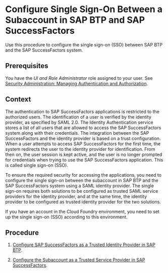 <!-- loio64da613776814c3f8d899686dee558ca -->

# Configure Single Sign-On Between a Subaccount in SAP BTP and SAP SuccessFactors

Use this procedure to configure the single sign-on \(SSO\) between SAP BTP and the SAP SuccessFactors system.



<a name="loio64da613776814c3f8d899686dee558ca__prereq_e4k_nsx_ylb"/>

## Prerequisites

You have the *UI and Role Administrator* role assigned to your user. See [Security Administration: Managing Authentication and Authorization](../50-administration-and-ops/security-administration-managing-authentication-and-authorization-1ff47b2.md).



## Context

The authentication to SAP SuccessFactors applications is restricted to the authorized users. The identification of a user is verified by the identity provider, as specified by SAML 2.0. The Identity Authentication service stores a list of all users that are allowed to access the SAP SuccessFactors system along with their credentials. The integration between the SAP SuccessFactors and the identity provider is based on a trust configuration. When a user attempts to access SAP SuccessFactors for the first time, the system redirects the user to the identity provider for identification. From then on, the user session is kept active, and the user is no longer prompted for credentials when trying to use the SAP SuccessFactors application. This is called single sign-on \(SSO\).

To ensure the required security for accessing the applications, you need to configure the single sign-on between the subaccount in SAP BTP and the SAP SuccessFactors system using a SAML identity provider. The single sign-on requires both solutions to be configured as trusted SAML service providers for the identity provider, and at the same time, the identity provider to be configured as trusted identity provider for the two solutions.

If you have an account in the Cloud Foundry environment, you need to set up the single sign-on \(SSO\) according to this environment.



## Procedure

1.  [Configure SAP SuccessFactors as a Trusted Identity Provider in SAP BTP](configure-sap-successfactors-as-a-trusted-identity-provider-in-sap-btp-80a3fd1.md).

2.  [Configure the Subaccount as a Trusted Service Provider in SAP SuccessFactors](configure-the-subaccount-as-a-trusted-service-provider-in-sap-successfactors-9efe2a1.md).


